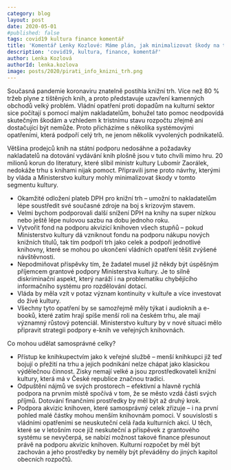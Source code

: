 ```yaml
---
category: blog
layout: post
date: 2020-05-01
#published: false
tags: covid19 kultura finance komentář
title: 'Komentář Lenky Kozlové: Máme plán, jak minimalizovat škody na trhu s knihami'
description: 'covid19, kultura, finance, komentář'
author: Lenka Kozlová
authorId: lenka.kozlova
image: posts/2020/pirati_info_knizni_trh.png
---
```


Současná pandemie koronaviru znatelně postihla knižní trh. Více než 80 % tržeb plyne z tištěných knih, a proto představuje uzavření kamenných obchodů velký problém. Vládní opatření proti dopadům na kulturní sektor sice počítají s pomocí malým nakladatelům, bohužel tato pomoc neodpovídá skutečným škodám a vzhledem k tristnímu stavu rozpočtu zřejmě ani dostačující být nemůže. Proto přicházíme s několika systémovými opatřeními, která podpoří celý trh, ne jenom několik vyvolených podnikatelů.

Většina prodejců knih na státní podporu nedosáhne a požadavky nakladatelů na dotování vydávání knih plošně jsou v tuto chvíli mimo hru. 20 milionů korun do literatury, které slíbil ministr kultury Lubomír Zaorálek, nedokáže trhu s knihami nijak pomoct. Připravili jsme proto návrhy, kterými by vláda a Ministerstvo kultury mohly minimalizovat škody v tomto segmentu kultury.

* Okamžité odložení plateb DPH pro knižní trh – umožní to nakladatelům lépe soustředit své současné zdroje na boj s krizovým stavem.
* Velmi bychom podporovali další snížení DPH na knihy na super nízkou nebo ještě lépe nulovou sazbu na dobu jednoho roku. 
* Vytvořit fond na podporu akvizicí knihoven všech stupňů – pokud Ministerstvo kultury dá vzniknout fondu na podporu nákupu nových knižních titulů, tak tím podpoří trh jako celek a podpoří jednotlivé knihovny, které se mohou po ukončení vládních opatření těšit zvýšené návštěvnosti.
* Nepodmiňovat příspěvky tím, že žadatel musel již někdy být úspěšným příjemcem grantové podpory Ministerstva kultury. Je to silně diskriminační aspekt, který naráží i na problematiku chybějícího informačního systému pro rozdělování dotací.
* Vláda by měla vzít v potaz význam kontinuity v kultuře a více investovat do živé kultury.
* Všechny tyto opatření by se samozřejmě měly týkat i audioknih a e-booků, které zatím hrají spíše menší roli na českém trhu, ale mají významný růstový potenciál. Ministerstvo kultury by v nové situaci mělo připravit strategii podpory e-knih ve veřejných knihovnách.

Co mohou udělat samosprávné celky?

* Přístup ke knihkupectvím jako k veřejné službě – menší knihkupci již teď bojují o přežití na trhu a jejich podnikání nelze chápat jako klasickou výdělečnou činnost. Zisky nemají velké a jsou zprostředkovateli knižní kultury, která má v České republice značnou tradici.
* Odpuštění nájmů ve svých prostorech – efektivní a hlavně rychlá podpora na prvním místě spočívá v tom, že se město vzdá části svých příjmů. Dotování finančními prostředky by měl být až druhý krok. 
* Podpora akvizic knihoven, které samosprávný celek zřizuje – i na první pohled malé částky mohou menším knihovnám pomoci. V souvislosti s vládními opatřeními se neuskuteční celá řada kulturních akcí. U těch, které se v letošním roce již neskuteční a příspěvek z grantového systému se nevyčerpá, se nabízí možnost takové finance přesunout právě na podporu akvizic knihoven. Kulturní rozpočet by měl být zachován a jeho prostředky by neměly být převáděny do jiných kapitol obecních rozpočtů.
